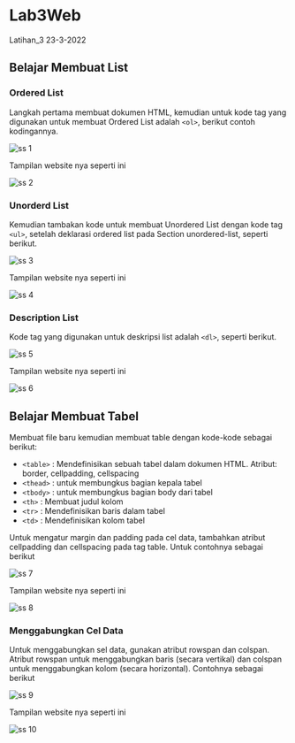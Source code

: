 # Lab3Web
Latihan_3 23-3-2022

## Belajar Membuat List

### Ordered List
Langkah pertama membuat dokumen HTML, kemudian untuk kode tag yang digunakan untuk membuat Ordered List adalah `<ol>`, berikut contoh kodingannya.

![ss 1](img/ss2-1.PNG)

Tampilan website nya seperti ini

![ss 2](img/ss2-2.PNG)

### Unorderd List
Kemudian tambakan kode untuk membuat Unordered List dengan kode tag `<ul>`, setelah deklarasi ordered list pada Section unordered-list, seperti berikut.

![ss 3](img/ss3-1.PNG)

Tampilan website nya seperti ini

![ss 4](img/ss3-2.PNG)

### Description List
Kode tag yang digunakan untuk deskripsi list adalah `<dl>`, seperti berikut.

![ss 5](img/ss4-1.PNG)

Tampilan website nya seperti ini

![ss 6](img/ss4-2.PNG)

## Belajar Membuat Tabel

Membuat file baru kemudian membuat table dengan kode-kode sebagai berikut:
- `<table>`        : Mendefinisikan sebuah tabel dalam dokumen HTML. Atribut: border, cellpadding, cellspacing
- `<thead>`        : untuk membungkus bagian kepala tabel
- `<tbody>`        : untuk membungkus bagian body dari tabel
- `<th>`           : Membuat judul kolom
- `<tr>`           : Mendefinisikan baris dalam tabel
- `<td>`           : Mendefinisikan kolom tabel

Untuk mengatur margin dan padding pada cel data, tambahkan atribut cellpadding dan cellspacing pada tag table.
Untuk contohnya sebagai berikut

![ss 7](img/ss5-2.PNG)

Tampilan website nya seperti ini

![ss 8](img/ss5-3.PNG)

### Menggabungkan Cel Data
Untuk menggabungkan sel data, gunakan atribut rowspan dan colspan. Atribut rowspan untuk menggabungkan baris (secara vertikal) dan colspan untuk menggabungkan kolom (secara horizontal). Contohnya sebagai berikut

![ss 9](img/ss6-1.PNG)

Tampilan website nya seperti ini

![ss 10](img/ss6-2.PNG)
